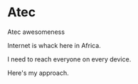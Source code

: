# Atec
Atec awesomeness

Internet is whack here in Africa.

I need to reach everyone on every device.

Here's my approach. 
